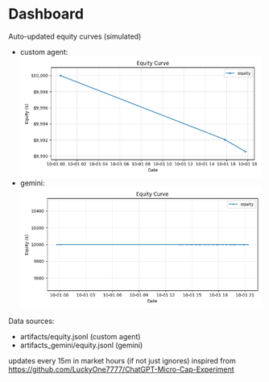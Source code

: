# Dashboard

Auto-updated equity curves (simulated)

- custom agent: ![Equity Curve](artifacts/equity.png?v=3efa0b5)
- gemini: ![Equity Curve (Gemini)](artifacts_gemini/equity.png?v=3efa0b5)

Data sources:
- artifacts/equity.jsonl (custom agent)
- artifacts_gemini/equity.jsonl (gemini)

updates every 15m in market hours (if not just ignores)
inspired from https://github.com/LuckyOne7777/ChatGPT-Micro-Cap-Experiment